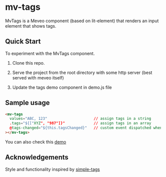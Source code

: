 # mv-tags

MvTags is a Meveo component (based on lit-element) that renders an input element that shows tags.

## Quick Start

To experiment with the MvTags component.

1. Clone this repo.

2. Serve the project from the root directory with some http server (best served with meveo itself)

3. Update the tags demo component in demo.js file

## Sample usage

```html
<mv-tags
  values="ABC, 123"                     // assign tags in a string
  .tags="${["XYZ", "987"]}"             // assign tags in an array
  @tags-changed="${this.tagsChanged}"   // custom event dispatched when a tag is added or removed
></mv-tags>
```

You can also check this [demo](https://tags.meveo.org/)

## Acknowledgements
Style and functionality inspired by [simple-tags](https://github.com/kurtobando/simple-tags)
